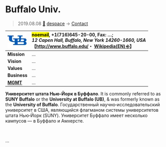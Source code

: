 # Buffalo Univ.
> 2019.08.08 [🚀](../../index/index.md) [despace](../index.md) → [Contact](../contact.md)

|[![](../f/con/b/buffalo_univ_logo1_thumb.jpg)](../f/con/b/buffalo_univ_logo1.png)|<mark>noemail</mark>, +1(716)645-20-00, Fax: …;<br> *12 Capen Hall, Buffalo, New York 14260-1660, USA*<br> 【<http://www.buffalo.edu/>・ [Wikipedia(EN) ⎆](https://en.wikipedia.org/wiki/University_at_Buffalo)】|
|:--|:--|
|**Mission**|…|
|**Vision**|…|
|**Values**|…|
|**Business**|…|
|**[MGMT](../mgmt.md)**|…|

**Университет штата Нью‑Йорк в Буффало**. It is commonly referred to as **SUNY Buffalo** or the **University at Buffalo (UB)**, & was formerly known as the **University of Buffalo**. Государственный научно‑исследовательский университет в США, являющийся флагманом системы университетов штата Нью‑Йорк (SUNY). Университет Буффало имеет несколько кампусов — в Буффало и Амхерсте.


<p style="page-break-after:always"> </p>

…

